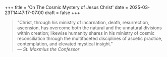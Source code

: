 +++
title = 'On The Cosmic Mystery of Jesus Christ'
date = 2025-03-23T14:47:17-07:00
draft = false
+++
> "Christ, through his ministry of incarnation, death, resurrection, ascension, has overcome both the natural and the unnatural divisions within creation; likewise humanity shares in his ministry of cosmic reconciliation through the multifaceted disciplines of ascetic practice, contemplation, and elevated mystical insight."<br>
> — <cite>St. Maxmius the Confessor</cite>
